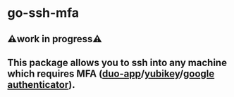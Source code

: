 # go-ssh-mfa

## ⚠️work in progress⚠️

## This package allows you to ssh into any machine which requires MFA ([duo-app](https://duo.com/)/[yubikey](https://www.yubico.com/)/[google authenticator](https://en.wikipedia.org/wiki/Google_Authenticator)).
